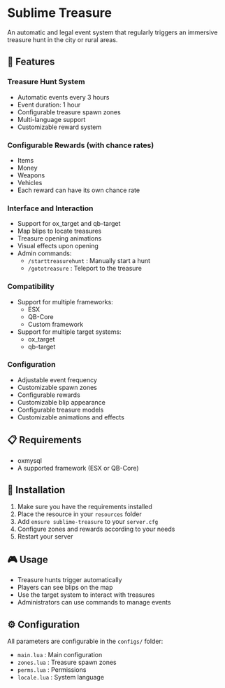# Sublime Treasure

An automatic and legal event system that regularly triggers an immersive treasure hunt in the city or rural areas.

## 🎯 Features

### Treasure Hunt System
- Automatic events every 3 hours
- Event duration: 1 hour
- Configurable treasure spawn zones
- Multi-language support
- Customizable reward system

### Configurable Rewards (with chance rates)
- Items
- Money
- Weapons
- Vehicles
- Each reward can have its own chance rate

### Interface and Interaction
- Support for ox_target and qb-target
- Map blips to locate treasures
- Treasure opening animations
- Visual effects upon opening
- Admin commands:
  - `/starttreasurehunt` : Manually start a hunt
  - `/gototreasure` : Teleport to the treasure

### Compatibility
- Support for multiple frameworks:
  - ESX
  - QB-Core
  - Custom framework
- Support for multiple target systems:
  - ox_target
  - qb-target

### Configuration
- Adjustable event frequency
- Customizable spawn zones
- Configurable rewards
- Customizable blip appearance
- Configurable treasure models
- Customizable animations and effects

## 📋 Requirements
- oxmysql
- A supported framework (ESX or QB-Core)

## 🔧 Installation
1. Make sure you have the requirements installed
2. Place the resource in your `resources` folder
3. Add `ensure sublime-treasure` to your `server.cfg`
4. Configure zones and rewards according to your needs
5. Restart your server

## 🎮 Usage
- Treasure hunts trigger automatically
- Players can see blips on the map
- Use the target system to interact with treasures
- Administrators can use commands to manage events

## ⚙️ Configuration
All parameters are configurable in the `configs/` folder:
- `main.lua` : Main configuration
- `zones.lua` : Treasure spawn zones
- `perms.lua` : Permissions
- `locale.lua` : System language
